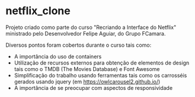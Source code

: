# netflix_clone
Projeto criado como parte do curso "Recriando a Interface do Netflix" ministrado pelo Desenvolvedor Felipe Aguiar, do Grupo FCamara.

Diversos pontos foram cobertos durante o curso tais como:

- A importância do uso de containers
- Utilização de recursos externos para obtenção de elementos de design tais como o TMDB (The Movies Database) e Font Awesome
- Simplificação do trabalho usando ferramentas tais como os carrosséis gerados usando jquery (em https://owlcarousel2.github.io/)
- A importância de se preocupar com aspectos de responsividade 

